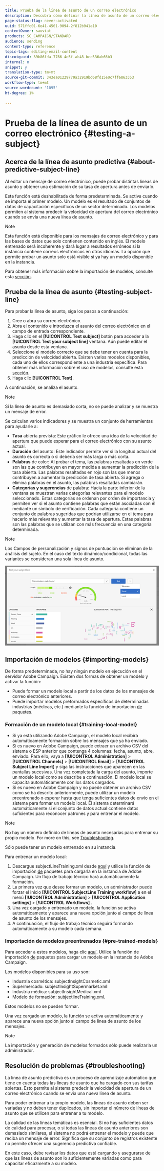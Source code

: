 ```yaml
---
title: Prueba de la línea de asunto de un correo electrónico
description: Descubra cómo definir la línea de asunto de un correo electrónico en el Diseñador de correo electrónico.
page-status-flag: never-activated
uuid: 571ffc01-6e41-4501-9094-2f812b041a10
contentOwner: sauviat
products: SG_CAMPAIGN/STANDARD
audience: sending
content-type: reference
topic-tags: editing-email-content
discoiquuid: 39b86fda-7766-4e5f-ab48-bcc536ab66b3
internal: n
snippet: y
translation-type: tm+mt
source-git-commit: 343ea01229779a32919bd68fd15e0c7ff6863353
workflow-type: tm+mt
source-wordcount: '1095'
ht-degree: 1%

---
```


# Prueba de la línea de asunto de un correo electrónico {#testing-a-subject}


## Acerca de la línea de asunto predictiva {#about-predictive-subject-line}

Al editar un mensaje de correo electrónico, puede probar distintas líneas de asunto y obtener una estimación de su tasa de apertura antes de enviarlo.

Esta función está deshabilitada de forma predeterminada. Se activa cuando se importa el primer modelo. Un modelo es el resultado de conjuntos de datos de capacitación específicos de un sector determinado. Los modelos permiten al sistema predecir la velocidad de apertura del correo electrónico cuando se envía una nueva línea de asunto.

>[!NOTE]
>
>Esta función está disponible para los mensajes de correo electrónico y para las bases de datos que solo contienen contenido en inglés. El modelo entrenado será incoherente y dará lugar a resultados erróneos si la instancia contiene correos electrónicos en otros idiomas. La opción que permite probar un asunto solo está visible si ya hay un modelo disponible en la instancia.

Para obtener más información sobre la importación de modelos, consulte esta [sección](#importing-models).

## Prueba de la línea de asunto {#testing-subject-line}

Para probar la línea de asunto, siga los pasos a continuación:

1. Cree o abra su correo electrónico.
1. Abra el contenido e introduzca el asunto del correo electrónico en el campo de entrada correspondiente.
1. Haga clic en el **[!UICONTROL Test subject]** botón para acceder a la **[!UICONTROL Test your subject line]** ventana. Aún puede editar el asunto desde esta ventana.
1. Seleccione el modelo correcto que se debe tener en cuenta para la predicción de velocidad abierta. Existen varios modelos disponibles, cada uno de ellos correspondiente a una industria específica. Para obtener más información sobre el uso de modelos, consulte esta [sección](#importing-models).
1. Haga clic **[!UICONTROL Test]**.

A continuación, se analiza el asunto.

>[!NOTE]
>
>Si la línea de asunto es demasiado corta, no se puede analizar y se muestra un mensaje de error.

Se calculan varios indicadores y se muestra un conjunto de herramientas para ayudarle a:

* **Tasa** abierta prevista: Este gráfico le ofrece una idea de la velocidad de apertura que puede esperar para el correo electrónico con su asunto actual.
* **Duración** del asunto: Este indicador permite ver si la longitud actual del asunto es correcta o si debería ser más larga o más corta.
* **Palabras** de color: Al probar el tema, las palabras resaltadas en verde son las que contribuyen en mayor medida a aumentar la predicción de la tasa abierta. Las palabras resaltadas en rojo son las que menos contribuyen a aumentar la predicción de tasa abierta. Si agrega o elimina palabras en el asunto, las palabras resaltadas cambiarán.
* **Categorías y sugerencias** de palabra: Hacia la parte inferior de la ventana se muestran varias categorías relevantes para el modelo seleccionado. Estas categorías se ordenan por orden de importancia y permiten ver si el asunto contiene palabras que están asociadas con él mediante un símbolo de verificación. Cada categoría contiene un conjunto de palabras sugeridas que podrían utilizarse en el tema para hacerlo más relevante y aumentar la tasa de apertura. Estas palabras son las palabras que se utilizan con más frecuencia en una categoría determinada.

>[!NOTE]
>
>Los Campos de personalización y signos de puntuación se eliminan de la análisis del sujeto. En el caso del texto dinámico/condicional, todas las variantes se consideran una sola línea de asunto.

![](assets/predictive_subject_line_example.png)

## Importación de modelos {#importing-models}

De forma predeterminada, no hay ningún modelo en ejecución en el servidor Adobe Campaign. Existen dos formas de obtener un modelo y activar la función:

* Puede formar un modelo local a partir de los datos de los mensajes de correo electrónico anteriores.
* Puede importar modelos preformados específicos de determinadas industrias (médicas, etc.) mediante la función de importación [de](../../automating/using/managing-packages.md) paquetes.

### Formación de un modelo local {#training-local-model}

* Si ya está utilizando Adobe Campaign, el modelo local recibirá automáticamente formación sobre los mensajes que ya ha enviado.
* Si es nuevo en Adobe Campaign, puede extraer un archivo CSV del sistema o ESP anterior que contenga 4 columnas: fecha, asunto, abre, enviado. Para ello, vaya a **[!UICONTROL Administration]** > **[!UICONTROL Channels]** > **[!UICONTROL Email]** > **[!UICONTROL Subject Line Import]** y siga las instrucciones que aparecen en las pantallas sucesivas. Una vez completada la carga del asunto, importe un modelo local como se describe a continuación. El modelo local se capacita automáticamente con los datos cargados.
* Si es nuevo en Adobe Campaign y no puede obtener un archivo CSV como se ha descrito anteriormente, puede utilizar un modelo [](#pre-trained-models) preentrenado o esperar hasta que tenga suficientes datos de envío en el sistema para formar un modelo local. El sistema determinará automáticamente si el conjunto de datos actual contiene datos suficientes para reconocer patrones y para entrenar el modelo.

>[!NOTE]
>
>No hay un número definido de líneas de asunto necesarias para entrenar su propio modelo. For more on this, see [Troubleshooting](#troubleshooting).
>
>Sólo puede tener un modelo entrenado en su instancia.

Para entrenar un modelo local:
1. Descargue subjectLineTraining.xml desde [aquí](https://experience.adobe.com/#/downloads/content/software-distribution/en/campaign.html) y utilice la función de importación [de](../../automating/using/managing-packages.md) paquetes para cargarla en la instancia de Adobe Campaign. Un flujo de trabajo técnico hará automáticamente la formación.
1. La primera vez que desee formar un modelo, un administrador puede forzar el inicio **[!UICONTROL SubjectLine Training workflow]** a en el menú **[!UICONTROL Administration]** > **[!UICONTROL Application settings]** > **[!UICONTROL Workflows]** .
1. Una vez cargado y entrenado un modelo, la función se activa automáticamente y aparece una nueva opción junto al campo de línea de asunto de los mensajes.
1. A continuación, el flujo de trabajo técnico seguirá formando automáticamente a su modelo cada semana.

### Importación de modelos preentrenados {#pre-trained-models}

Para acceder a estos modelos, haga clic [aquí](https://experience.adobe.com/#/downloads/content/software-distribution/en/campaign.html). Utilice la función de importación [de](../../automating/using/managing-packages.md) paquetes para cargar un modelo en la instancia de Adobe Campaign.

Los modelos disponibles para su uso son:

* Industria cosmética: subjectInsightCosmetic.xml
* Supermercado: subjectInsightSupermarket.xml
* Industria médica: subjectInsightMedical.xml
* Modelo de formación: subjectlineTraining.xml.

Estos modelos no se pueden formar.

Una vez cargado un modelo, la función se activa automáticamente y aparece una nueva opción junto al campo de línea de asunto de los mensajes.

>[!NOTE]
>
>La importación y generación de modelos formados sólo puede realizarla un administrador.

## Resolución de problemas {#troubleshooting}

La línea de asunto predictiva es un proceso de aprendizaje automático que tiene en cuenta todas las líneas de asunto que ha cargado con sus tarifas abiertas. Esto permite al sistema predecir la velocidad de apertura de un correo electrónico cuando se envía una nueva línea de asunto.

Para poder entrenar a tu propio modelo, las líneas de asunto deben ser variadas y no deben tener duplicados, sin importar el número de líneas de asunto que se utilicen para entrenar a tu modelo.

La calidad de las líneas temáticas es esencial. Si no hay suficientes datos de calidad para procesar, o si todas las líneas de asunto anteriores son demasiado similares, el sistema no podrá entrenar el modelo y puede que reciba un mensaje de error. Significa que su conjunto de registros existente no permite ofrecer una sugerencia predictiva confiable.

En este caso, debe revisar los datos que está cargando y asegurarse de que las líneas de asunto son lo suficientemente variadas como para capacitar eficazmente a su modelo.

<!--Some clients have reported this issue: I have had the subject line training workflow running for about a year now.  It has trained on 883 records and I am still seeing the message "The existing dataset is not enough to generate a model."  I do get an error in the workflow every time it runs "XML-110009 Unable to find the element 'runwf' of path '/' (document with schema 'serverConf')".

For this, campaign takes the subject line as training data and tries to come up with significant enough model to predict open rate with 95% confidence.

The 400 subject line number is mention with at least and is only indicative, model generation will also depend on quality of these lines.

It may happen that even 10k subject lines don't lead to model generation if they are too similar.

It means that it can be case that you don't have enough subject lines to generate the model and it is giving this error.

If you are getting an error/warning message, it means that your existing set of records is not enough for the predictive subject module to give a high confidence suggestion.

Adobe recommends reviewing the data you are uploading as the similarity of the subject lines might be the issue.-->
